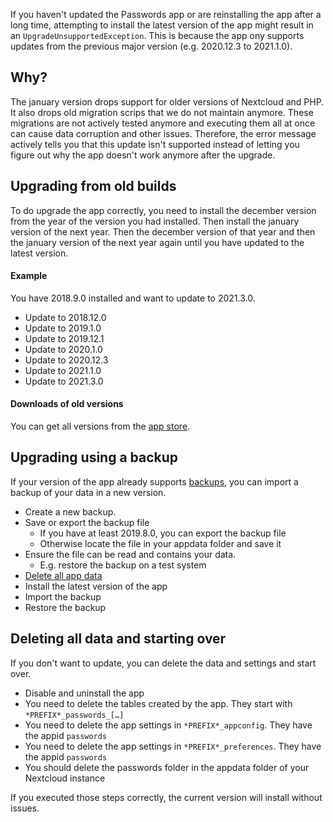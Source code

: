 If you haven't updated the Passwords app or are reinstalling the app after a long time, attempting to install the latest version of the app might result in an `UpgradeUnsupportedException`.
This is because the app ony supports updates from the previous major version (e.g. 2020.12.3 to 2021.1.0).

## Why?
The january version drops support for older versions of Nextcloud and PHP.
It also drops old migration scrips that we do not maintain anymore.
These migrations are not actively tested anymore and executing them all at once can cause data corruption and other issues.
Therefore, the error message actively tells you that this update isn't supported instead of letting you figure out why the app doesn't work anymore after the upgrade.



## Upgrading from old builds
To do upgrade the app correctly, you need to install the december version from the year of the version you had installed.
Then install the january version of the next year.
Then the december version of that year and then the january version of the next year again until you have updated to the latest version.

#### Example
You have 2018.9.0 installed and want to update to 2021.3.0.

- Update to 2018.12.0
- Update to 2019.1.0
- Update to 2019.12.1
- Update to 2020.1.0
- Update to 2020.12.3
- Update to 2021.1.0
- Update to 2021.3.0

#### Downloads of old versions
You can get all versions from the [app store](https://apps.nextcloud.com/apps/passwords/releases).



## Upgrading using a backup
If your version of the app already supports [backups](../Backups), you can import a backup of your data in a new version.

- Create a new backup.
- Save or export the backup file
  - If you have at least 2019.8.0, you can export the backup file
  - Otherwise locate the file in your appdata folder and save it  
- Ensure the file can be read and contains your data.
  - E.g. restore the backup on a test system
- [Delete all app data](#deleting-all-data-and-starting-over)
- Install the latest version of the app  
- Import the backup
- Restore the backup



## Deleting all data and starting over
If you don't want to update, you can delete the data and settings and start over.

- Disable and uninstall the app
- You need to delete the tables created by the app. They start with `*PREFIX*_passwords_[…]`
- You need to delete the app settings in `*PREFIX*_appconfig`. They have the appid `passwords`
- You need to delete the app settings in `*PREFIX*_preferences`. They have the appid `passwords`
- You should delete the passwords folder in the appdata folder of your Nextcloud instance

If you executed those steps correctly, the current version will install without issues.